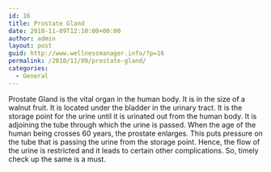 ```yaml
---
id: 16
title: Prostate Gland
date: 2010-11-09T12:10:00+00:00
author: admin
layout: post
guid: http://www.wellnessmanager.info/?p=16
permalink: /2010/11/09/prostate-gland/
categories:
  - General
---
```

Prostate Gland is the vital organ in the human body. It is in the size of a walnut fruit. It is located under the bladder in the urinary tract. It is the storage point for the urine until it is urinated out from the human body. It is adjoining the tube through which the urine is passed. When the age of the human being crosses 60 years, the prostate enlarges. This puts pressure on the tube that is passing the urine from the storage point. Hence, the flow of the urine is restricted and it leads to certain other complications. So, timely check up the same is a must.